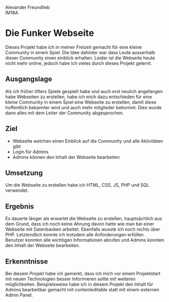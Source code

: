 Alexander Freundlieb<br>
IM18A


# Die Funker Webseite

Dieses Projekt habe ich in meiner Freizeit gemacht für eine kleine Community in einem Spiel. Die Idee dahinter war dass Leute ausserhalb dieser Community einen einblick erhalten. Leider ist die Webseite heute nicht mehr online, jedoch habe ich vieles durch dieses Projekt gelernt.

## Ausgangslage

Als ich früher öfters Spiele gespielt habe und auch erst neulich angefangen habe Webseiten zu erstellen, habe ich mich dazu entschieden für eine kleine Community in einem Spiel eine Webseite zu erstellen, damit diese hoffentlich bekannter wird und auch mehr mitglieder bekommt. Dies wurde dann alles mit dem Leiter der Community abgesprochen.

## Ziel

* Webseite welchen einen Einblick auf die Community und alle Aktivitäten gibt
* Login für Admins
* Admins können den Inhalt der Webseite bearbeiten

## Umsetzung

Um die Webseite zu erstellen habe ich HTML, CSS, JS, PHP und SQL verwendet.

## Ergebnis

Es dauerte länger als erwartet die Webseite zu erstellen, hauptsächlich aus dem Grund, dass ich noch keine Ahnung davon hatte wie man bei einer Webseite mit Datenbanken arbeitet. Ebenfalls wusste ich noch nichts über PHP. Letztendlich konnte ich trotzdem alle Anforderungen erfüllen. Benutzer konnten alle wichtigen Informationen abrufen und Admins konnten den Inhalt der Webseite bearbeiten.

## Erkenntnisse

Bei diesem Projekt habe ich gemerkt, dass ich mich vor einem Projektstart mit neuen Technologien besser Informieren sollte mit weiteren möglichkeiten. Beispielsweise habe ich in diesem Projekt den Inhalt für Admins bearbeitbar gemacht mit contenteditable statt mit einem externen Admin Panel.
